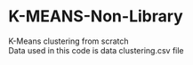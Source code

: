 # K-MEANS-Non-Library
K-Means clustering from scratch\
Data used in this code is data clustering.csv file
